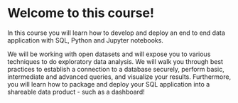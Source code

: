 # Welcome to this course!

In this course you will learn how to develop and deploy an end to end data application with SQL, Python and Jupyter notebooks. 

We will be working with open datasets and will expose you to various techniques to do exploratory data analysis. We will walk you through best practices to establish a connection to a database securely, perform basic, intermediate and advanced queries, and visualize your results. Furthermore, you will learn how to package and deploy your SQL application into a shareable data product - such as a dashboard!

```{tableofcontents}
```

